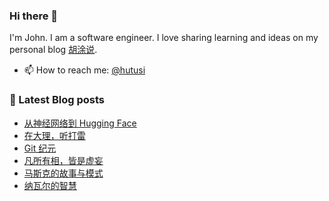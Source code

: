 ### Hi there 👋

<!--
**hutusi/hutusi** is a ✨ _special_ ✨ repository because its `README.md` (this file) appears on your GitHub profile.

Here are some ideas to get you started:

- 🔭 I’m currently working on ...
- 🌱 I’m currently learning ...
- 👯 I’m looking to collaborate on ...
- 🤔 I’m looking for help with ...
- 💬 Ask me about ...
- 📫 How to reach me: ...
- 😄 Pronouns: ...
- ⚡ Fun fact: ...
-->

I'm John. I am a software engineer. I love sharing learning and ideas on my personal blog [胡涂说](https://hutusi.com/).

- 📫 How to reach me: [@hutusi](https://twitter.com/hutusi)

### 📝 Latest Blog posts
<!-- BLOG-POST-LIST:START -->
- [从神经网络到 Hugging Face](https://hutusi.com/articles/the-history-of-neural-networks)
- [在大理，听打雷](https://hutusi.com/articles/dalifornia)
- [Git 纪元](https://hutusi.com/articles/after-git)
- [凡所有相，皆是虚妄](https://hutusi.com/articles/awareness-2023-review)
- [马斯克的故事与模式](https://hutusi.com/articles/elon-musk)
- [纳瓦尔的智慧](https://hutusi.com/articles/naval)
<!-- BLOG-POST-LIST:END -->
